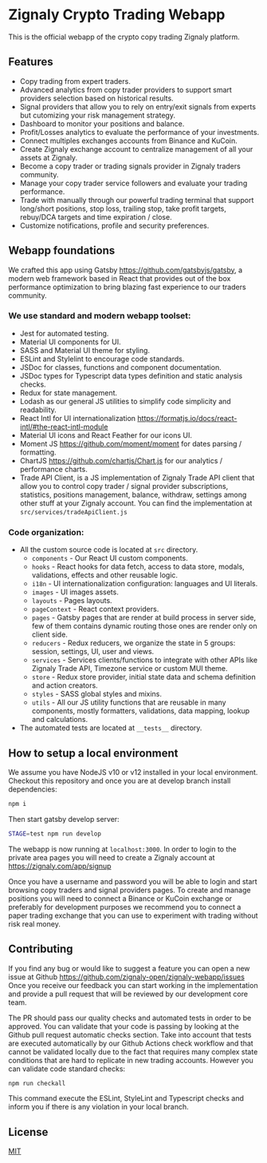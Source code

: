 # Zignaly Crypto Trading Webapp

This is the official webapp of the crypto copy trading Zignaly platform.

## Features

- Copy trading from expert traders.
- Advanced analytics from copy trader providers to support smart providers selection based on historical results.
- Signal providers that allow you to rely on entry/exit signals from experts but cutomizing your risk management strategy.
- Dashboard to monitor your positions and balance.
- Profit/Losses analytics to evaluate the performance of your investments.
- Connect multiples exchanges accounts from Binance and KuCoin.
- Create Zignaly exchange account to centralize management of all your assets at Zignaly.
- Become a copy trader or trading signals provider in Zignaly traders community.
- Manage your copy trader service followers and evaluate your trading performance.
- Trade with manually through our powerful trading terminal that support long/short positions, stop loss, trailing stop, take profit targets, rebuy/DCA targets and time expiration / close.
- Customize notifications, profile and security preferences.

## Webapp foundations

We crafted this app using Gatsby https://github.com/gatsbyjs/gatsby, a modern web framework based in React that provides out of the box performance optimization to bring blazing fast experience to our traders community.

### We use standard and modern webapp toolset:

- Jest for automated testing.
- Material UI components for UI.
- SASS and Material UI theme for styling.
- ESLint and Stylelint to encourage code standards.
- JSDoc for classes, functions and component documentation.
- JSDoc types for Typescript data types definition and static analysis checks.
- Redux for state management.
- Lodash as our general JS utilities to simplify code simplicity and readability.
- React Intl for UI internationalization https://formatjs.io/docs/react-intl/#the-react-intl-module
- Material UI icons and React Feather for our icons UI.
- Moment JS https://github.com/moment/moment for dates parsing / formatting.
- ChartJS https://github.com/chartjs/Chart.js for our analytics / performance charts.
- Trade API Client, is a JS implementation of Zignaly Trade API client that allow you to control copy trader / signal provider subscriptions, statistics, positions management, balance, withdraw, settings among other stuff at your Zignaly account. You can find the implementation at `src/services/tradeApiClient.js`

### Code organization:

- All the custom source code is located at `src` directory.
  - `components` - Our React UI custom components.
  - `hooks` - React hooks for data fetch, access to data store, modals, validations, effects and other reusable logic.
  - `i18n` - UI internationalization configuration: languages and UI literals.
  - `images` - UI images assets.
  - `layouts` - Pages layouts.
  - `pageContext` - React context providers.
  - `pages` - Gatsby pages that are render at build process in server side, few of them contains dynamic routing those ones are render only on client side.
  - `reducers` - Redux reducers, we organize the state in 5 groups: session, settings, UI, user and views.
  - `services` - Services clients/functions to integrate with other APIs like Zignaly Trade API, Timezone service or custom MUI theme.
  - `store` - Redux store provider, initial state data and schema definition and action creators.
  - `styles` - SASS global styles and mixins.
  - `utils` - All our JS utility functions that are reusable in many components, mostly formatters, validations, data mapping, lookup and calculations.
- The automated tests are located at `__tests__` directory.

## How to setup a local environment

We assume you have NodeJS v10 or v12 installed in your local environment. Checkout this repository and once you are at develop branch install dependencies:

```sh
npm i
```

Then start gatsby develop server:

```sh
STAGE=test npm run develop
```

The webapp is now running at `localhost:3000`. In order to login to the private area pages you will need to create a Zignaly account at https://zignaly.com/app/signup

Once you have a username and password you will be able to login and start browsing copy traders and signal providers pages. To create and manage positions you will need to connect a Binance or KuCoin exchange or preferably for development purposes we recommend you to connect a paper trading exchange that you can use to experiment with trading without risk real money.

## Contributing

If you find any bug or would like to suggest a feature you can open a new issue at Github https://github.com/zignaly-open/zignaly-webapp/issues Once you receive our feedback you can start working in the implementation and provide a pull request that will be reviewed by our development core team.

The PR should pass our quality checks and automated tests in order to be approved. You can validate that your code is passing by looking at the Github pull request automatic checks section. Take into account that tests are executed automatically by our Github Actions check workflow and that cannot be validated locally due to the fact that requires many complex state conditions that are hard to replicate in new trading accounts. However you can validate code standard checks:

```sh
npm run checkall
```

This command execute the ESLint, StyleLint and Typescript checks and inform you if there is any violation in your local branch.

## License

[MIT](https://opensource.org/licenses/MIT)
